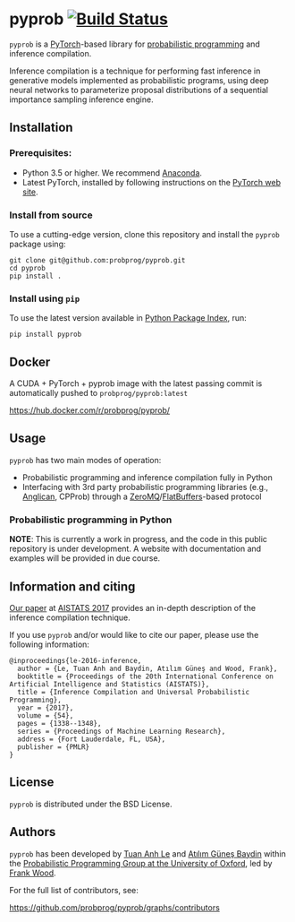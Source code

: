 # pyprob [![Build Status](https://travis-ci.org/probprog/pyprob.svg?branch=master)](https://travis-ci.org/probprog/pyprob)

`pyprob` is a [PyTorch](http://pytorch.org/)-based library for [probabilistic programming](http://probabilistic-programming.org) and inference compilation.

Inference compilation is a technique for performing fast inference in generative models implemented as probabilistic programs, using deep neural networks to parameterize proposal distributions of a sequential importance sampling inference engine.

## Installation

### Prerequisites:

* Python 3.5 or higher. We recommend [Anaconda](https://www.continuum.io/).
* Latest PyTorch, installed by following instructions on the [PyTorch web site](http://pytorch.org/).

### Install from source
To use a cutting-edge version, clone this repository and install the `pyprob` package using:

```
git clone git@github.com:probprog/pyprob.git
cd pyprob
pip install .
```

### Install using `pip`
To use the latest version available in [Python Package Index](https://pypi.python.org/), run:

```
pip install pyprob
```

## Docker

A CUDA + PyTorch + pyprob image with the latest passing commit is automatically pushed to `probprog/pyprob:latest`

https://hub.docker.com/r/probprog/pyprob/

## Usage

`pyprob` has two main modes of operation:

* Probabilistic programming and inference compilation fully in Python
* Interfacing with 3rd party probabilistic programming libraries (e.g., [Anglican](http://www.robots.ox.ac.uk/~fwood/anglican/index.html), CPProb) through a [ZeroMQ](http://zeromq.org/)/[FlatBuffers](https://google.github.io/flatbuffers/)-based protocol

### Probabilistic programming in Python

**NOTE**: This is currently a work in progress, and the code in this public repository is under development. A website with documentation and examples will be provided in due course.


## Information and citing

[Our paper](https://arxiv.org/abs/1610.09900) at [AISTATS 2017](http://www.aistats.org/) provides an in-depth description of the inference compilation technique.

If you use `pyprob` and/or would like to cite our paper, please use the following information:
```
@inproceedings{le-2016-inference,
  author = {Le, Tuan Anh and Baydin, Atılım Güneş and Wood, Frank},
  booktitle = {Proceedings of the 20th International Conference on Artificial Intelligence and Statistics (AISTATS)},
  title = {Inference Compilation and Universal Probabilistic Programming},
  year = {2017},
  volume = {54},
  pages = {1338--1348},
  series = {Proceedings of Machine Learning Research},
  address = {Fort Lauderdale, FL, USA},
  publisher = {PMLR}
}
```

## License

`pyprob` is distributed under the BSD License.

## Authors

`pyprob` has been developed by [Tuan Anh Le](http://www.tuananhle.co.uk/) and [Atılım Güneş Baydin](http://www.robots.ox.ac.uk/~gunes/) within the [Probabilistic Programming Group at the University of Oxford](https://github.com/probprog), led by [Frank Wood](http://www.robots.ox.ac.uk/~fwood/index.html).

For the full list of contributors, see:

https://github.com/probprog/pyprob/graphs/contributors
